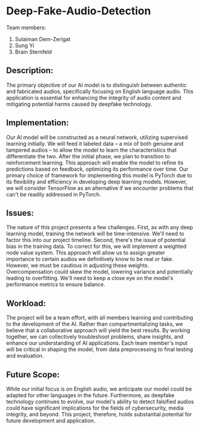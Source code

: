 # Deep-Fake-Audio-Detection

Team members:

1. Sulaiman Dem-Zerigat
2. Sung Yi
3. Brain Sternfeld

## Description:

The primary objective of our AI model is to distinguish between authentic and fabricated audios, specifically focusing on English language audio. This application is essential for enhancing the integrity of audio content and mitigating potential harms caused by deepfake technology.

## Implementation:

Our AI model will be constructed as a neural network, utilizing supervised learning initially. We will feed it labeled data – a mix of both genuine and tampered audios – to allow the model to learn the characteristics that differentiate the two. After the initial phase, we plan to transition to reinforcement learning. This approach will enable the model to refine its predictions based on feedback, optimizing its performance over time. Our primary choice of framework for implementing this model is PyTorch due to its flexibility and efficiency in developing deep learning models. However, we will consider TensorFlow as an alternative if we encounter problems that can't be readily addressed in PyTorch.

## Issues:

The nature of this project presents a few challenges. First, as with any deep learning model, training the network will be time-intensive. We'll need to factor this into our project timeline. Second, there's the issue of potential bias in the training data. To correct for this, we will implement a weighted node value system. This approach will allow us to assign greater importance to certain audios we definitively know to be real or fake. However, we must be cautious in adjusting these weights. Overcompensation could skew the model, lowering variance and potentially leading to overfitting. We'll need to keep a close eye on the model's performance metrics to ensure balance.

## Workload:

The project will be a team effort, with all members learning and contributing to the development of the AI. Rather than compartmentalizing tasks, we believe that a collaborative approach will yield the best results. By working together, we can collectively troubleshoot problems, share insights, and enhance our understanding of AI applications. Each team member's input will be critical in shaping the model, from data preprocessing to final testing and evaluation.

## Future Scope:

While our initial focus is on English audio, we anticipate our model could be adapted for other languages in the future. Furthermore, as deepfake technology continues to evolve, our model's ability to detect falsified audios could have significant implications for the fields of cybersecurity, media integrity, and beyond. This project, therefore, holds substantial potential for future development and application.
